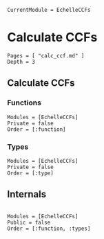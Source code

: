 ```@meta
CurrentModule = EchelleCCFs
```

# Calculate CCFs


```@contents
Pages = [ "calc_ccf.md" ]
Depth = 3
```


## Calculate CCFs

### Functions
```@autodocs
Modules = [EchelleCCFs]
Private = false
Order = [:function]
```
### Types
```@autodocs
Modules = [EchelleCCFs]
Private = false
Order = [:type]
```

## Internals
```@docs RVFromCCF
```

```@autodocs
Modules = [EchelleCCFs]
Public = false
Order = [:function, :types]
```
